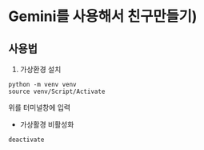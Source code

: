 # Gemini를 사용해서 친구만들기)

## 사용법

1. 가상환경 설치

```
python -m venv venv
source venv/Script/Activate
```

위를 터미널창에 입력

- 가상활경 비활성화

```
deactivate
```
